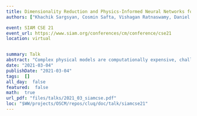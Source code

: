 ```yaml
---
title: Dimensionality Reduction and Physics-Informed Neural Networks for Climate Land Models
authors: ["Khachik Sargsyan, Cosmin Safta, Vishagan Ratnaswamy, Daniel M. Ricciuto"]

event: SIAM CSE 21
event_url: https://www.siam.org/conferences/cm/conference/cse21
location: virtual


summary: Talk
abstract: "Complex physical models are computationally expensive, challenging ensemble-intensive studies such as parameter estimation, uncertainty quantification, and optimal experimental design. In order to make such studies tractable, we build efficient and accurate surrogate approximations to maps from input parameters to output quantities of interest (QoIs). The primary model of interest is the land component of the Energy Exascale Earth System Model (E3SM).<br><br>For E3SM, the critical challenge is to create high-fidelity spatio-temporal surrogates with as few model training evaluations as possible. We rely on Karhunen-Loeve expansions to account for spatial correlations of model outputs, while the temporal evolution is best approximated with long-short term memory (LSTM) recurrent neural network. Besides, considering the already known interactions between input processes and output quantities of interest (QoIs), we develop a special LSTM architecture with predefined connections between these QoIs. Such physics-informed architecture with reduced spatial dimensionality is shown to outperform, both in accuracy and efficiency, vanilla LSTM implementations and cell-based independent surrogates. We then employ the resulting spatio-temporal surrogate to extract parameter sensitivity indices, as well as to perform model calibration given global observational data on select QoIs.<br>"
date: "2021-03-04"
publishDate: "2021-03-04"
tags:  []
all_day:  false
featured:  false
math:  true
url_pdf: "files/talks/2021_03_siamcse.pdf"
loc: "$WW/projects/OSCM/repos/cluq/doc/talk/siamcse21"
---
```

